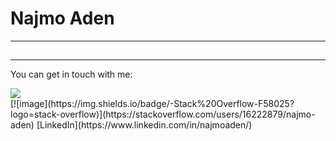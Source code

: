 # Najmo Aden
---
##
---

You can get in touch with me:

<div>
    <img src="https://img.shields.io/badge/-Stack%20Overflow-F58025?logo=stack-overflow&logoColor=white&style=for-the-badge">
</div>
[![image](https://img.shields.io/badge/-Stack%20Overflow-F58025?logo=stack-overflow)](https://stackoverflow.com/users/16222879/najmo-aden) [LinkedIn](https://www.linkedin.com/in/najmoaden/)
<!---
najmoaden/najmoaden is a ✨ special ✨ repository because its `README.md` (this file) appears on your GitHub profile.
You can click the Preview link to take a look at your changes.
--->

